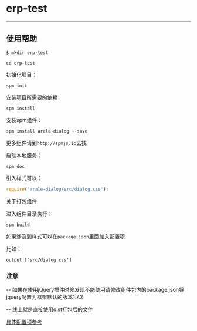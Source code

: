 # erp-test

---

## 使用帮助
```
$ mkdir erp-test
```

```
cd erp-test
```

初始化项目：
```
spm init
```

安装项目所需要的依赖：
```
spm install
```
安装spm组件：
```
spm install arale-dialog --save
```
更多组件请到`http://spmjs.io`去找

启动本地服务：
```
spm doc
```
引入样式可以：
```js
require('arale-dialog/src/dialog.css');
```
关于打包组件

进入组件目录执行：
```
spm build
```

如果涉及到样式可以在`package.json`里面加入配置项

比如：
```
output:['src/dialog.css']
```

### 注意

-- 如果在使用jQuery插件时候发现不能使用请修改组件包内的package.json将jquery配置为框架默认的版本1.7.2

-- 线上就是直接使用dist打包后的文件

[具体配置项参考](https://github.com/spmjs/docs/tree/3.4/zh-cn/package.json)
